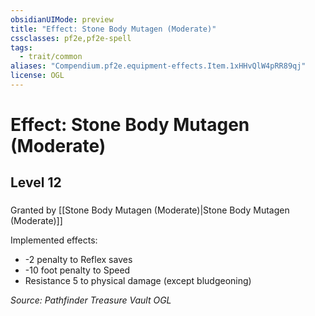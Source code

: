 ```yaml
---
obsidianUIMode: preview
title: "Effect: Stone Body Mutagen (Moderate)"
cssclasses: pf2e,pf2e-spell
tags:
  - trait/common
aliases: "Compendium.pf2e.equipment-effects.Item.1xHHvQlW4pRR89qj"
license: OGL
---
```

# Effect: Stone Body Mutagen (Moderate)
## Level 12
### 






Granted by [[Stone Body Mutagen (Moderate)|Stone Body Mutagen (Moderate)]]

Implemented effects:

*   \-2 penalty to Reflex saves
*   \-10 foot penalty to Speed
*   Resistance 5 to physical damage (except bludgeoning)

*Source: Pathfinder Treasure Vault*
*OGL*